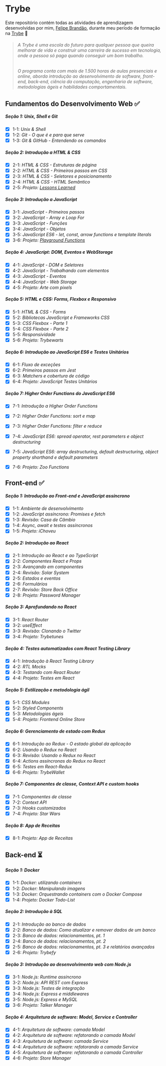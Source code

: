 # Trybe

Este repositório contém todas as atividades de aprendizagem desenvolvidas por mim, [Felipe Brandão](https://linkedin.com/in/felipebrandaodasilva/), durante meu período de formação na [Trybe](https://www.betrybe.com/) 🚀

> ###### A Trybe é uma escola do futuro para qualquer pessoa que queira melhorar de vida e construir uma carreira de sucesso em tecnologia, onde a pessoa só paga quando conseguir um bom trabalho.  
> ###### O programa conta com mais de 1.500 horas de aulas presenciais e online, aborda introdução ao desenvolvimento de software, front-end, back-end, ciência da computação, engenharia de software, metodologias ágeis e habilidades comportamentais.

## Fundamentos do Desenvolvimento Web ✅


##### Seção 1: Unix, Shell e Git
- [X] 1-1: _Unix & Shell_
- [X] 1-2: _Git - O que é e para que serve_
- [X] 1-3: _Git & GitHub - Entendendo os comandos_

##### Seção 2: Introdução a HTML & CSS
- [X] 2-1: _HTML & CSS - Estruturas de página_
- [X] 2-2: _HTML & CSS - Primeiros passos em CSS_
- [X] 2-3: _HTML & CSS - Seletores e posicionamento_
- [X] 2-4: _HTML & CSS - HTML Semântico_
- [X] 2-5: _Projeto: [Lessons Learned](https://github.com/tryber/sd-033-a-project-lessons-learned/pull/22)_

##### Seção 3: Introdução a JavaScript
- [X] 3-1: _JavaScript - Primeiros passos_
- [X] 3-2: _JavaScript - Array e Loop For_
- [X] 3-3: _JavaScript - Funções_
- [X] 3-4: _JavaScript - Objetos_
- [X] 3-5: _JavaScript ES6 - let, const, arrow functions e template literals_
- [X] 3-6: _Projeto: [Playground Functions](https://github.com/tryber/sd-033-a-project-playground-functions/pull/123)_

##### Seção 4: JavaScript: DOM, Eventos e WebStorage
- [X] 4-1: _JavaScript - DOM e Seletores_
- [X] 4-2: _JavaScript - Trabalhando com elementos_
- [X] 4-3: _JavaScript - Eventos_
- [X] 4-4: _JavaScript - Web Storage_
- [X] 4-5: _Projeto: Arte com pixels_

##### Seção 5: HTML e CSS: Forms, Flexbox e Responsivo
- [X] 5-1: _HTML & CSS - Forms_
- [X] 5-2: _Bibliotecas JavaScript e Frameworks CSS_
- [X] 5-3: _CSS Flexbox - Parte 1_
- [X] 5-4: _CSS Flexbox - Parte 2_
- [X] 5-5: _Responsividade_
- [X] 5-6: _Projeto: Trybewarts_

##### Seção 6: Introdução ao JavaScript ES6 e Testes Unitários
- [X] 6-1: _Fluxo de exceções_
- [X] 6-2: _Primeiros passos em Jest_
- [X] 6-3: _Matchers e cobertura de código_
- [X] 6-4: _Projeto: JavaScript Testes Unitários_

##### Seção 7: Higher Order Functions do JavaScript ES6
- [x] 7-1: _Introdução a Higher Order Functions_
- [X] 7-2: _Higher Order Functions: sort e map_
- [X] 7-3: _Higher Order Functions: filter e reduce_
- [X] 7-4: _JavaScript ES6: spread operator, rest parameters e object destructuring_
- [X] 7-5: _JavaScript ES6: array destructuring, default destructuring, object property shorthand e default parameters_
- [X] 7-6: _Projeto: Zoo Functions_


## Front-end ✅


##### Seção 1: Introdução ao Front-end e JavaScript assíncrono
- [X] 1-1: _Ambiente de desenvolvimento_
- [X] 1-2: _JavaScript assíncrono: Promises e fetch_
- [X] 1-3: _Revisão: Casa de Câmbio_
- [X] 1-4: _Async, await e testes assíncronos_
- [X] 1-5: _Projeto: iChoveu_

##### Seção 2: Introdução ao React
- [X] 2-1: _Introdução ao React e ao TypeScript_
- [X] 2-2: _Componentes React e Props_
- [X] 2-3: _Avançando em componentes_
- [X] 2-4: _Revisão: Solar System_
- [X] 2-5: _Estados e eventos_
- [X] 2-6: _Formulários_
- [X] 2-7: _Revisão: Store Back Office_
- [X] 2-8: _Projeto: Password Manager_

##### Seção 3: Aprofundando no React
- [X] 3-1: _React Router_
- [X] 3-2: _useEffect_
- [X] 3-3: _Revisão: Clonando o Twitter_
- [X] 3-4: _Projeto: Trybetunes_

##### Seção 4: Testes automatizados com React Testing Library
- [X] 4-1: _Introdução à React Testing Library_
- [X] 4-2: _RTL Mocks_
- [X] 4-3: _Testando com React Router_
- [X] 4-4: _Projeto: Testes em React_

##### Seção 5: Estilização e metodologia ágil
- [X] 5-1: _CSS Modules_
- [X] 5-2: _Styled Components_
- [X] 5-3: _Metodologias ágeis_
- [X] 5-4: _Projeto: Frontend Online Store_

##### Seção 6: Gerenciamento de estado com Redux
- [X] 6-1: _Introdução ao Redux - O estado global da aplicação_
- [X] 6-2: _Usando o Redux no React_
- [X] 6-3: _Revisão: Usando o Redux no React_
- [X] 6-4: _Actions assíncronas do Redux no React_
- [X] 6-5: _Testes em React-Redux_
- [X] 6-6: _Projeto: TrybeWallet_

##### Seção 7: Componentes de classe, Context API e custom hooks
- [X] 7-1: _Componentes de classe_
- [X] 7-2: _Context API_
- [X] 7-3: _Hooks customizados_
- [X] 7-4: _Projeto: Star Wars_

##### Seção 8: App de Receitas
- [X] 8-1: _Projeto: App de Receitas_


## Back-end ⏳


##### Seção 1: Docker
- [X] 1-1: _Docker: utilizando containers_
- [X] 1-2: _Docker: Manipulando imagens_
- [X] 1-3: _Docker: Orquestrando containers com o Docker Compose_
- [X] 1-4: _Projeto: Docker Todo-List_

##### Seção 2: Introdução à SQL
- [X] 2-1: _Introdução ao banco de dados_
- [X] 2-2: _Banco de dados: Como atualizar e remover dados de um banco_
- [X] 2-3: _Banco de dados: relacionamentos, pt. 1_
- [X] 2-4: _Banco de dados: relacionamentos, pt. 2_
- [X] 2-5: _Banco de dados: relacionamentos, pt. 3 e relatórios avançados_
- [X] 2-6: _Projeto: Trybefy_

##### Seção 3: Introdução ao desenvolvimento web com Node.js
- [X] 3-1: _Node.js: Runtime assíncrono_
- [X] 3-2: _Node.js: API REST com Express_
- [X] 3-3: _Node.js: Testes de integração_
- [X] 3-4: _Node.js: Express e middlewares_
- [X] 3-5: _Node.js: Express e MySQL_
- [X] 3-6: _Projeto: Talker Manager_

##### Seção 4: Arquitetura de software: Model, Service e Controller
- [X] 4-1: _Arquitetura de software: camada Model_
- [X] 4-2: _Arquitetura de software: refatorando a camada Model_
- [X] 4-3: _Arquitetura de software: camada Service_
- [X] 4-4: _Arquitetura de software: refatorando a camada Service_
- [X] 4-5: _Arquitetura de software: refatorando a camada Controller_
- [X] 4-6: _Projeto: Store Manager_
